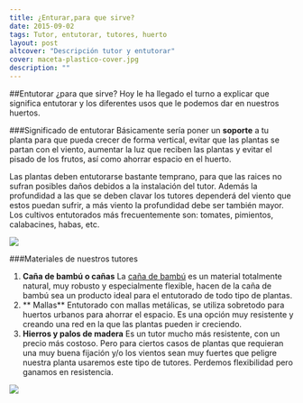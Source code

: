 ```yaml
---
title: ¿Enturar,para que sirve?
date: 2015-09-02
tags: Tutor, entutorar, tutores, huerto
layout: post
altcover: "Descripción tutor y entutorar"
cover: maceta-plastico-cover.jpg
description: ""
---
```


##Entutorar ¿para que sirve?
Hoy le ha llegado el turno a explicar que significa entutorar y los diferentes usos que le podemos dar en nuestros huertos.

###Significado de entutorar
Básicamente sería poner un **soporte** a tu planta para que pueda crecer de forma vertical, evitar que las plantas se partan con el viento, aumentar la luz que reciben las plantas y evitar el pisado de los frutos, así como ahorrar espacio en el huerto.

Las plantas deben entutorarse bastante temprano, para que las raices no sufran posibles daños debidos a la instalación del tutor. Además la profundidad a las que se deben clavar los tutores dependerá del viento que estos puedan sufrir, a más viento la profundidad debe ser también mayor. Los cultivos entutorados más frecuentemente son: tomates, pimientos, calabacines, habas, etc.

<a href="http://www.gardenweb.es/FichaArticulo.aspx?IDArticulo=1768/">
  <img src="/images/tutor-tomate.jpg" />
</a>


###Materiales de nuestros tutores
1. **Caña de bambú o cañas**
La [caña de bambú](http://www.gardenweb.es/FichaArticulo.aspx?IDArticulo=1768) es un material totalmente natural, muy robusto y especialmente flexible, hacen de la caña de bambú sea un producto ideal para el entutorado de todo tipo de plantas.
2. ** Mallas**
Entutorado con mallas metálicas, se utiliza sobretodo para huertos urbanos para ahorrar el espacio. Es una opción muy resistente y creando una red en la que las plantas pueden ir creciendo.
3. **Hierros y palos de madera**
Es un tutor mucho más resistente, con un precio más costoso. Pero para ciertos casos de plantas que requieran una muy buena fijación y/o los vientos sean muy fuertes que peligre nuestra planta usaremos este tipo de tutores. Perdemos flexibilidad pero ganamos en resistencia.

<a href="http://www.gardenweb.es/FichaArticulo.aspx?IDArticulo=1768/">
  <img src="/images/tutor-bambu.jpg" />
</a>

